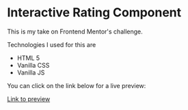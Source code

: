 # Interactive Rating Component

This is my take on Frontend Mentor's challenge. 

Technologies I used for this are 
- HTML 5
- Vanilla CSS
- Vanilla JS

You can click on the link below for a live preview:

[Link to preview](https://candid-lokum-95d56b.netlify.app)